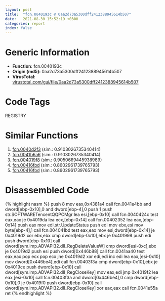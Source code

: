 ```yaml
---
layout: post
title:  "fcn.0040193c @ 0aa2d73a5300dff2412388945614b507"
date:   2021-08-30 15:52:19 +0300
categories: report
index: false
---
```


# Generic Information
- **Function:** fcn.0040193c
- **Origin (md5):** 0aa2d73a5300dff2412388945614b507
- **VirusTotal:** [virustotal.com/gui/file/0aa2d73a5300dff2412388945614b507][virustotal_ref]

# Code Tags
<span class="tag" id="REGISTRY">REGISTRY</span>


# Similar Functions

1. [fcn.0040d2f3][similar_1_ref] (sim.: 0.9103026735340414)
2. [fcn.0041b6a6][similar_2_ref] (sim.: 0.9103026735340414)
3. [fcn.004019f8][similar_3_ref] (sim.: 0.9050669445938989)
4. [fcn.00416fbd][similar_4_ref] (sim.: 0.8602961739765793)
5. [fcn.00416fbd][similar_5_ref] (sim.: 0.8602961739765793)


# Disassembled Code

{% highlight nasm %}
push 8
mov eax,0x4381a4
call fcn.0041e4bb
and dword[ebp-0x10],0
and dword[ebp-4],0
push 1
push str.SOFTWARETencentQQPCMgr
lea esi,[ebp-0x10]
call fcn.0040424c
test eax,eax
je 0x4019da
lea ecx,[ebp-0x14]
call fcn.00402352
lea eax,[ebp-0x14]
push eax
mov edi,str.UpdateStatus
push edi
mov ebx,esi
mov byte[ebp-4],1
call fcn.004041bd
test eax,eax
mov esi,dword[ebp-0x14]
je 0x4019d2
xor ebx,ebx
cmp dword[ebp-0x10],ebx
je 0x401998
push edi
push dword[ebp-0x10]
call dword[sym.imp.ADVAPI32.dll_RegDeleteValueW]
cmp dword[esi-0xc],ebx
je 0x4019d2
push esi
push dword[0x446b88]
call fcn.0041aa40
test eax,eax
pop ecx
pop ecx
jne 0x4019d2
xor edi,edi
inc edi
lea eax,[esi-0x10]
mov dword[0x446be4],edi
call fcn.00403f3a
cmp dword[ebp-0x10],ebx
je 0x4019ce
push dword[ebp-0x10]
call dword[sym.imp.ADVAPI32.dll_RegCloseKey]
mov eax,edi
jmp 0x4019f2
lea eax,[esi-0x10]
call fcn.00403f3a
and dword[0x446be4],0
cmp dword[ebp-0x10],0
je 0x4019f0
push dword[ebp-0x10]
call dword[sym.imp.ADVAPI32.dll_RegCloseKey]
xor eax,eax
call fcn.0041e55a
ret
{% endhighlight %}


[similar_1_ref]: /report/fcn.0040d2f3@59aef7c08025d70f84c85db2092fc99e
[similar_2_ref]: /report/fcn.0041b6a6@1123b7aa5760238fe93045e585b8234c
[similar_3_ref]: /report/fcn.004019f8@0aa2d73a5300dff2412388945614b507
[similar_4_ref]: /report/fcn.00416fbd@b49682c7791beec133296706671e7cb3
[similar_5_ref]: /report/fcn.00416fbd@4e3033826014f003be2266887761c806
[virustotal_ref]: https://www.virustotal.com/gui/file/0aa2d73a5300dff2412388945614b507